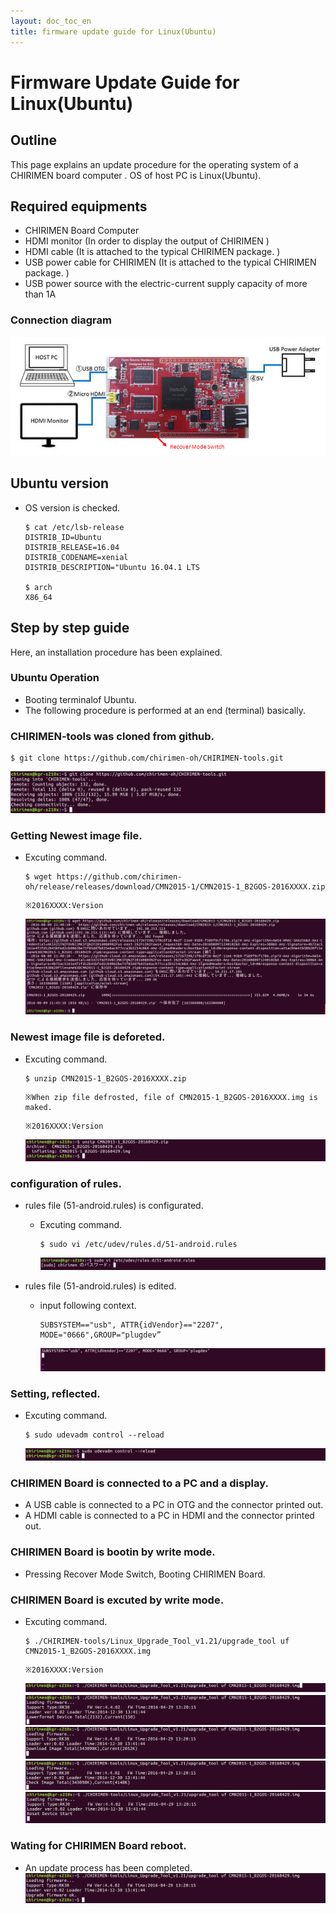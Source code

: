 ```yaml
---
layout: doc_toc_en
title: firmware update guide for Linux(Ubuntu)
---
```

# Firmware Update Guide for Linux(Ubuntu)

## Outline
This page explains an update procedure for the operating system of a CHIRIMEN board computer . OS of host PC is Linux(Ubuntu).

## Required equipments
- CHIRIMEN Board Computer
- HDMI monitor (In order to display the output of CHIRIMEN )
- HDMI cable (It is attached to the typical CHIRIMEN package. )
- USB power cable for CHIRIMEN  (It is attached to the typical CHIRIMEN package. )
- USB power source with the electric-current supply capacity of more than 1A      

### Connection diagram
![chirimen_fwup_conf](../images/chirimen_fwup_conf.jpg)

## Ubuntu version
- OS version is checked.

  ```
  $ cat /etc/lsb-release
  DISTRIB_ID=Ubuntu
  DISTRIB_RELEASE=16.04
  DISTRIB_CODENAME=xenial
  DISTRIB_DESCRIPTION="Ubuntu 16.04.1 LTS

  $ arch
  X86_64
  ```

## Step by step guide
Here, an installation procedure has been explained.

### Ubuntu Operation
- Booting terminalof Ubuntu.
- The following procedure is performed at an end (terminal) basically.


### CHIRIMEN-tools was cloned from github.
  ```
  $ git clone https://github.com/chirimen-oh/CHIRIMEN-tools.git
  ```
  ![clone command](../images/linux-01.png)

### Getting Newest image file.
- Excuting command.

  ```
  $ wget https://github.com/chirimen-oh/release/releases/download/CMN2015-1/CMN2015-1_B2GOS-2016XXXX.zip
  ```

  ```
  ※2016XXXX:Version
  ```
  ![wget command](../images/linux-02.png)


### Newest image file is deforeted.
- Excuting command.

  ```
  $ unzip CMN2015-1_B2GOS-2016XXXX.zip
  ```

  ```
  ※When zip file defrosted, file of CMN2015-1_B2GOS-2016XXXX.img is maked.
  ```

  ```
  ※2016XXXX:Version
  ```
  ![unzip command](../images/linux-03.png)

### configuration of rules.
- rules file (51-android.rules) is configurated.
  - Excuting command.

    ```
    $ sudo vi /etc/udev/rules.d/51-android.rules
    ```
    ![vi command](../images/linux-04.png)
- rules file (51-android.rules) is edited.
  - input following context.

    ```
    SUBSYSTEM=="usb", ATTR{idVendor}=="2207", MODE="0666",GROUP="plugdev”
    ```
    ![edit context](../images/linux-05.png)

### Setting, reflected.
- Excuting command.

  ```
  $ sudo udevadm control --reload
  ```
  ![udevadm command](../images/linux-06.png)

### CHIRIMEN Board is connected to a PC and a display.
- A USB cable is connected to a PC in OTG and the connector printed out.
- A HDMI cable is connected to a PC in HDMI and the connector printed out.

### CHIRIMEN Board is bootin by write mode.
- Pressing Recover Mode Switch, Booting CHIRIMEN Board.

### CHIRIMEN Board is excuted by write mode.
- Excuting command.

  ```
  $ ./CHIRIMEN-tools/Linux_Upgrade_Tool_v1.21/upgrade_tool uf CMN2015-1_B2GOS-2016XXXX.img
  ```

  ```
  ※2016XXXX:Version
  ```
  ![upgrade_tool command](../images/linux-07.png)
  ![upgrade_tool command](../images/linux-08.png)
  ![upgrade_tool command](../images/linux-09.png)
  ![upgrade_tool command](../images/linux-10.png)
  ![upgrade_tool command](../images/linux-11.png)

### Wating for CHIRIMEN Board reboot.
- An update process has been completed.
![upgrade_tool command](../images/linux-12.png)
